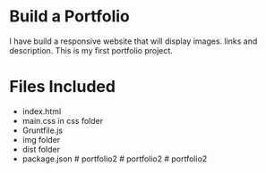 # Build a Portfolio
I have build a responsive website that will display images. links and description.
This is my first portfolio project.

# Files Included

* index.html
* main.css in css folder
* Gruntfile.js
* img folder
* dist folder
* package.json
#   p o r t f o l i o 2  
 #   p o r t f o l i o 2  
 #   p o r t f o l i o 2  
 